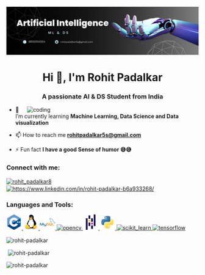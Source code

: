 ![logo](https://github.com/rohit-padalkar/rohit-padalkar/blob/main/banner.jpg)

<h1 align="center">Hi 👋, I'm Rohit Padalkar</h1>
<h3 align="center">A passionate AI & DS Student from India</h3>
<img align = "right" alt="coding" width="450" src="https://user-images.githubusercontent.com/55389276/140866485-8fb1c876-9a8f-4d6a-98dc-08c4981eaf70.gif">

- 🌱 I’m currently learning **Machine Learning, Data Science and Data visualization**

- 📫 How to reach me **rohitpadalkar5s@gmail.com**

- ⚡ Fun fact **I have a good Sense of humor 😅😅**

<h3 align="left">Connect with me:</h3>
<p align="left">
<a href="https://twitter.com/rohit_padalkar8" target="blank"><img align="center" src="https://raw.githubusercontent.com/rahuldkjain/github-profile-readme-generator/master/src/images/icons/Social/twitter.svg" alt="rohit_padalkar8" height="30" width="40" /></a>
<a href="https://linkedin.com/in/https://www.linkedin.com/in/rohit-padalkar-b6a933268/" target="blank"><img align="center" src="https://raw.githubusercontent.com/rahuldkjain/github-profile-readme-generator/master/src/images/icons/Social/linked-in-alt.svg" alt="https://www.linkedin.com/in/rohit-padalkar-b6a933268/" height="30" width="40" /></a>
</p>

<h3 align="left">Languages and Tools:</h3>
<p align="left"> <a href="https://www.w3schools.com/cpp/" target="_blank" rel="noreferrer"> <img src="https://raw.githubusercontent.com/devicons/devicon/master/icons/cplusplus/cplusplus-original.svg" alt="cplusplus" width="40" height="40"/> </a> <a href="https://www.linux.org/" target="_blank" rel="noreferrer"> <img src="https://raw.githubusercontent.com/devicons/devicon/master/icons/linux/linux-original.svg" alt="linux" width="40" height="40"/> </a> <a href="https://www.mysql.com/" target="_blank" rel="noreferrer"> <img src="https://raw.githubusercontent.com/devicons/devicon/master/icons/mysql/mysql-original-wordmark.svg" alt="mysql" width="40" height="40"/> </a> <a href="https://opencv.org/" target="_blank" rel="noreferrer"> <img src="https://www.vectorlogo.zone/logos/opencv/opencv-icon.svg" alt="opencv" width="40" height="40"/> </a> <a href="https://pandas.pydata.org/" target="_blank" rel="noreferrer"> <img src="https://raw.githubusercontent.com/devicons/devicon/2ae2a900d2f041da66e950e4d48052658d850630/icons/pandas/pandas-original.svg" alt="pandas" width="40" height="40"/> </a> <a href="https://www.python.org" target="_blank" rel="noreferrer"> <img src="https://raw.githubusercontent.com/devicons/devicon/master/icons/python/python-original.svg" alt="python" width="40" height="40"/> </a> <a href="https://scikit-learn.org/" target="_blank" rel="noreferrer"> <img src="https://upload.wikimedia.org/wikipedia/commons/0/05/Scikit_learn_logo_small.svg" alt="scikit_learn" width="40" height="40"/> </a> <a href="https://www.tensorflow.org" target="_blank" rel="noreferrer"> <img src="https://www.vectorlogo.zone/logos/tensorflow/tensorflow-icon.svg" alt="tensorflow" width="40" height="40"/> </a> </p>

<p><img align="center" src="https://github-readme-stats.vercel.app/api/top-langs?username=rohit-padalkar&show_icons=true&locale=en&layout=compact" alt="rohit-padalkar" /></p>
<p>&nbsp;<img align="center" src="https://github-readme-stats.vercel.app/api?username=rohit-padalkar&show_icons=true&locale=en" alt="rohit-padalkar" /></p>
<p><img align="center" src="https://github-readme-streak-stats.herokuapp.com/?user=rohit-padalkar&" alt="rohit-padalkar" /></p>

